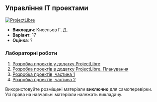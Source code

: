 ## Управління ІТ проектами

[![ProjectLibre](https://img.shields.io/badge/ProjectLibre-black?style=for-the-badge&logo=openproject&logoColor=red)](#)

- **Викладач**: Кисельов Г. Д.
- **Варіант**: 17
- **Оцінка**: ?

### Лабораторні роботи
  1. [Розробка проектів у додатку ProjectLibre](./Lab1/)
  2. [Розробка проектів в додатку ProjectLibre. Планування](./Lab2/)
  3. [Розробка проектів, частина 1](./Lab3/)
  4. [Розробка проектів, частина 2](./Lab4/)

Використовуйте розміщені матеріали **виключно** для самоперевірки. <br>
Усі права на навчальні матеріали належать викладачу.